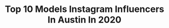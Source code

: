 ---
title: Top 10 Models Instagram Influencers In Austin In 2020
description: >-
  Find top models Instagram influencers in Austin in 2020. Most popular hashtags: #austin #photography #model #fineartphotography.
platform: Instagram
profiles:
  - username: "nickwspalding"
    fullname: >-
      Nick Spalding
    location: "United States"
    followers: 14670
    engagement: 701
    commentsToLikes: 0.015418
    avatar: "https://scontent-lht6-1.cdninstagram.com/v/t51.2885-19/s320x320/50844767_2268125393468861_1651049140127268864_n.jpg?_nc_ht=scontent-lht6-1.cdninstagram.com&_nc_ohc=pUQAVkMVx5AAX_QnDHP&oh=7591c93a1bf9eda5438d0e49e3995449&oe=5EB6DF52"
    verified: false
    hashtags: "#designer, #picoftheday, #satx, #atx"
  - username: "sophia_augustine_"
    fullname: >-
      Sophia Augustine
    location: "United States"
    followers: 18561
    engagement: 1416
    commentsToLikes: 0.057619
    avatar: "https://scontent-ams4-1.cdninstagram.com/v/t51.2885-19/s320x320/83688927_682821258923494_6250880172644368384_n.jpg?_nc_ht=scontent-ams4-1.cdninstagram.com&_nc_ohc=IwmlJWtvEV4AX9glTeD&oh=96395d52a5bf7cdf283d56defc4169d5&oe=5EB87095"
    verified: false
    hashtags: "#blueface, #brightbluewenesday, #sunnysunday, #valentines"
  - username: "courtney_leigh_photo"
    fullname: >-
      Fine Art Wedding Photographer
    location: "United States"
    followers: 5806
    engagement: 466
    commentsToLikes: 0.073921
    avatar: "https://scontent-lhr8-1.cdninstagram.com/v/t51.2885-19/s320x320/75419801_745856452593285_5651254952316633088_n.jpg?_nc_ht=scontent-lhr8-1.cdninstagram.com&_nc_ohc=Lg_7O3JETs0AX_QVZfA&oh=c3d32e55d402ce567ee88b5ee8c6cb8f&oe=5EBB61D0"
    verified: false
    hashtags: "#fineartphotographer, #travel, #style, #twinmom"
  - username: "jaxkieezz"
    fullname: >-
      Jaxkieezz🖤
    location: "United States"
    followers: 23745
    engagement: 1199
    commentsToLikes: 0.021024
    avatar: "https://scontent-lhr8-1.cdninstagram.com/v/t51.2885-19/s320x320/92170768_254295225966142_4650428496043048960_n.jpg?_nc_ht=scontent-lhr8-1.cdninstagram.com&_nc_ohc=tguTUGqVkZ0AX98odre&oh=5791de3430e09be71e667283ed648b74&oe=5EB9C3C8"
    verified: false
    hashtags: "#cars, #bad, #badass, #ignoremytan"
  - username: "buttersugarflour"
    fullname: >-
      Jenna Jenkins
    location: "United States"
    followers: 6214
    engagement: 636
    commentsToLikes: 0.065614
    avatar: "https://scontent-ams4-1.cdninstagram.com/v/t51.2885-19/s320x320/69108254_2344969075725162_42970460601712640_n.jpg?_nc_ht=scontent-ams4-1.cdninstagram.com&_nc_ohc=-b-yTW0dLAgAX8dKZLV&oh=b4554eee9f520f9743e84e96d475981c&oe=5EB26F14"
    verified: false
    hashtags: "#moderncakes, #cherryblossom, #transformationtuesday, #sugarhydrangea"
  - username: "sara_wilson1"
    fullname: >-
      Sara Wilson | Film TV Model
    location: "United States"
    followers: 114291
    engagement: 519
    commentsToLikes: 0.037335
    avatar: "https://scontent-ams4-1.cdninstagram.com/v/t51.2885-19/s320x320/39059700_307116603404207_2589967448170037248_n.jpg?_nc_ht=scontent-ams4-1.cdninstagram.com&_nc_ohc=vaPhqRy57c0AX-E8v_y&oh=e1173d57ec28bbe548445f5aa54d6b71&oe=5EBAAF52"
    verified: false
    hashtags: "#thankful, #passion, #naturalaquagelcure, #tipsfortoday"
  - username: "lilfaun"
    fullname: >-
      Lilfaun
    location: "United States"
    followers: 20414
    engagement: 270
    commentsToLikes: 0.028476
    avatar: "https://scontent-lhr8-1.cdninstagram.com/v/t51.2885-19/s320x320/81706186_2499782356959198_3996513712272834560_n.jpg?_nc_ht=scontent-lhr8-1.cdninstagram.com&_nc_ohc=X_5lz5UoRsAAX-2HuWo&oh=98423caf8e1190a630c316e3e05d73b5&oe=5EBC7F7E"
    verified: false
    hashtags: "#bnhacosplay, #bnha, #vampirecosplay, #forestphotography"
  - username: "beck.preciado"
    fullname: >-
      •𝘽𝙀𝘾𝙆•
    location: "United States"
    followers: 10790
    engagement: 780
    commentsToLikes: 0.013759
    avatar: "https://scontent-ams4-1.cdninstagram.com/v/t51.2885-19/s320x320/80341921_472254493492190_999728873086124032_n.jpg?_nc_ht=scontent-ams4-1.cdninstagram.com&_nc_ohc=o6pzECYp9W0AX93gNJZ&oh=c661d782cdcffca48f00ca79c0db877e&oe=5EB4B49E"
    verified: false
    hashtags: ""
  - username: "theloniouslove"
    fullname: >-
      Theo Love
    location: "United States"
    followers: 6123
    engagement: 783
    commentsToLikes: 0.011821
    avatar: "https://scontent-cdt1-1.cdninstagram.com/v/t51.2885-19/s320x320/61908649_430026877580214_449518982370689024_n.jpg?_nc_ht=scontent-cdt1-1.cdninstagram.com&_nc_ohc=aAAH2aYI0J8AX9BkbyQ&oh=999588c5f78eb26c095a475c44bd33f1&oe=5EB38270"
    verified: false
    hashtags: "#photography, #jurnt, #liveband, #rockstar"
  - username: "karimechequer"
    fullname: >-
      Karime Chequer
    location: "United States"
    followers: 19114
    engagement: 335
    commentsToLikes: 0.051499
    avatar: "https://scontent-lhr8-1.cdninstagram.com/v/t51.2885-19/s320x320/91375467_511810709448688_3065691031035969536_n.jpg?_nc_ht=scontent-lhr8-1.cdninstagram.com&_nc_ohc=BzRBDfVRAAMAX-m8TmM&oh=0eb7ff1b72b8cda641a3de9258e79726&oe=5EBA6751"
    verified: false
    hashtags: "#coat, #guanajuatohotel, #newyork, #kayak"
---